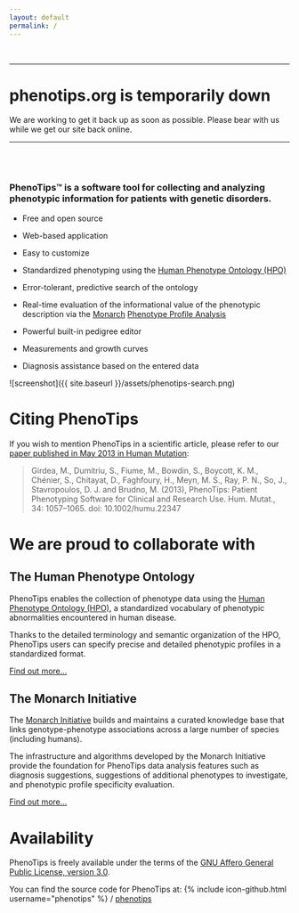 ```yaml
---
layout: default
permalink: /
---
```


<br/>

--- 

# **phenotips.org is temporarily down**

We are working to get it back up as soon as possible. Please bear with us while
we get our site back online.

--- 
<br/>
<br/>

### PhenoTips™ is a software tool for collecting and analyzing phenotypic information for patients with genetic disorders.

* Free and open source
* Web-based application
* Easy to customize

* Standardized phenotyping using the [Human Phenotype Ontology (HPO)](http://human-phenotype-ontology.org/)
* Error-tolerant, predictive search of the ontology
* Real-time evaluation of the informational value of the phenotypic description via the [Monarch](http://monarchinitiative.org/) [Phenotype Profile Analysis](http://monarchinitiative.org/analyze/phenotypes/)
* Powerful built-in pedigree editor
* Measurements and growth curves
* Diagnosis assistance based on the entered data

![screenshot]({{ site.baseurl }}/assets/phenotips-search.png)

# Citing PhenoTips

If you wish to mention PhenoTips in a scientific article, please refer to our
[paper published in May 2013 in Human Mutation](http://onlinelibrary.wiley.com/doi/10.1002/humu.22347/abstract):

>   Girdea, M., Dumitriu, S., Fiume, M., Bowdin, S., Boycott, K. M., Chénier,
>   S., Chitayat, D., Faghfoury, H., Meyn, M. S., Ray, P. N., So, J.,
>   Stavropoulos, D. J. and Brudno, M. (2013), PhenoTips: Patient Phenotyping
>   Software for Clinical and Research Use. Hum. Mutat., 34: 1057–1065. doi:
>   10.1002/humu.22347

# We are proud to collaborate with

## The Human Phenotype Ontology

PhenoTips enables the collection of phenotype data using the [Human Phenotype
Ontology (HPO)](http://human-phenotype-ontology.github.io/), a standardized
vocabulary of phenotypic abnormalities
encountered in human disease.

Thanks to the detailed terminology and semantic organization of the HPO,
PhenoTips users can specify precise and detailed phenotypic profiles in
a standardized format.

[Find out more...](http://human-phenotype-ontology.github.io/)

## The Monarch Initiative

The [Monarch Initiative](http://monarchinitiative.org/) builds and maintains
a curated knowledge base that links genotype-phenotype associations across
a large number of species (including humans).

The infrastructure and algorithms developed by the Monarch Initiative provide
the foundation for PhenoTips data analysis features such as diagnosis
suggestions, suggestions of additional phenotypes to investigate, and
phenotypic profile specificity evaluation.

[Find out more...](http://monarchinitiative.org/)

# Availability

PhenoTips is freely available under the terms of the [GNU Affero General Public License, version 3.0](http://localhost:8000/DevGuide/License).

You can find the source code for PhenoTips at:
{% include icon-github.html username="phenotips" %} /
[phenotips](https://github.com/phenotips/phenotips)
